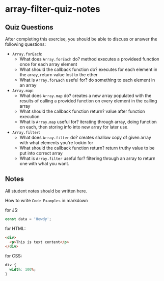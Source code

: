 # array-filter-quiz-notes

## Quiz Questions

After completing this exercise, you should be able to discuss or answer the following questions:

- `Array.forEach`:
  - What does `Array.forEach` do?
    method executes a provideed function once for each array element
  - What should the callback function do?
    executes for each element in the array, return value lost to the ether
  - What is `Array.forEach` useful for?
    do something to each element in an array
- `Array.map`:
  - What does `Array.map` do?
    creates a new array populated with the results of calling a provided function on every element in the calling array
  - What should the callback function return?
    value after function execution
  - What is `Array.map` useful for?
    iterating through array, doing function on each, then storing info into new array for later use.
- `Array.filter`:
  - What does `Array.filter` do?
    creates shallow copy of given array with what elements you're lookin for
  - What should the callback function return?
    return truthy value to be put into correct array
  - What is `Array.filter` useful for?
    filtering through an array to return one with what you want.

## Notes

All student notes should be written here.

How to write `Code Examples` in markdown

for JS:

```javascript
const data = 'Howdy';
```

for HTML:

```html
<div>
  <p>This is text content</p>
</div>
```

for CSS:

```css
div {
  width: 100%;
}
```
